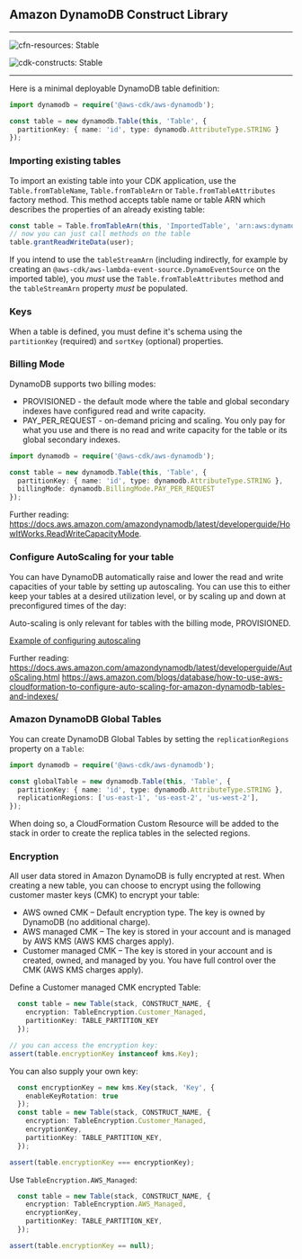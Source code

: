 ## Amazon DynamoDB Construct Library
<!--BEGIN STABILITY BANNER-->
---

![cfn-resources: Stable](https://img.shields.io/badge/cfn--resources-stable-success.svg?style=for-the-badge)

![cdk-constructs: Stable](https://img.shields.io/badge/cdk--constructs-stable-success.svg?style=for-the-badge)

---
<!--END STABILITY BANNER-->

Here is a minimal deployable DynamoDB table definition:

```ts
import dynamodb = require('@aws-cdk/aws-dynamodb');

const table = new dynamodb.Table(this, 'Table', {
  partitionKey: { name: 'id', type: dynamodb.AttributeType.STRING }
});
```

### Importing existing tables

To import an existing table into your CDK application, use the `Table.fromTableName`, `Table.fromTableArn` or `Table.fromTableAttributes`
factory method. This method accepts table name or table ARN which describes the properties of an already
existing table:

```ts
const table = Table.fromTableArn(this, 'ImportedTable', 'arn:aws:dynamodb:us-east-1:111111111:table/my-table');
// now you can just call methods on the table
table.grantReadWriteData(user);
```

If you intend to use the `tableStreamArn` (including indirectly, for example by creating an
`@aws-cdk/aws-lambda-event-source.DynamoEventSource` on the imported table), you *must* use the
`Table.fromTableAttributes` method and the `tableStreamArn` property *must* be populated.

### Keys

When a table is defined, you must define it's schema using the `partitionKey`
(required) and `sortKey` (optional) properties.

### Billing Mode

DynamoDB supports two billing modes:
* PROVISIONED - the default mode where the table and global secondary indexes have configured read and write capacity.
* PAY_PER_REQUEST - on-demand pricing and scaling. You only pay for what you use and there is no read and write capacity for the table or its global secondary indexes.

```ts
import dynamodb = require('@aws-cdk/aws-dynamodb');

const table = new dynamodb.Table(this, 'Table', {
  partitionKey: { name: 'id', type: dynamodb.AttributeType.STRING },
  billingMode: dynamodb.BillingMode.PAY_PER_REQUEST
});
```

Further reading:
https://docs.aws.amazon.com/amazondynamodb/latest/developerguide/HowItWorks.ReadWriteCapacityMode.

### Configure AutoScaling for your table

You can have DynamoDB automatically raise and lower the read and write capacities
of your table by setting up autoscaling. You can use this to either keep your
tables at a desired utilization level, or by scaling up and down at preconfigured
times of the day:

Auto-scaling is only relevant for tables with the billing mode, PROVISIONED.

[Example of configuring autoscaling](test/integ.autoscaling.lit.ts)

Further reading:
https://docs.aws.amazon.com/amazondynamodb/latest/developerguide/AutoScaling.html
https://aws.amazon.com/blogs/database/how-to-use-aws-cloudformation-to-configure-auto-scaling-for-amazon-dynamodb-tables-and-indexes/

### Amazon DynamoDB Global Tables

You can create DynamoDB Global Tables by setting the `replicationRegions` property on a `Table`:

```ts
import dynamodb = require('@aws-cdk/aws-dynamodb');

const globalTable = new dynamodb.Table(this, 'Table', {
  partitionKey: { name: 'id', type: dynamodb.AttributeType.STRING },
  replicationRegions: ['us-east-1', 'us-east-2', 'us-west-2'],
});
```

When doing so, a CloudFormation Custom Resource will be added to the stack in order to create the replica tables in the
selected regions.

### Encryption

All user data stored in Amazon DynamoDB is fully encrypted at rest. When creating a new table, you can choose to encrypt using the following customer master keys (CMK) to encrypt your table:
* AWS owned CMK – Default encryption type. The key is owned by DynamoDB (no additional charge).
* AWS managed CMK – The key is stored in your account and is managed by AWS KMS (AWS KMS charges apply).
* Customer managed CMK – The key is stored in your account and is created, owned, and managed by you. You have full control over the CMK (AWS KMS charges apply).

Define a Customer managed CMK encrypted Table:

```ts
  const table = new Table(stack, CONSTRUCT_NAME, {
    encryption: TableEncryption.Customer_Managed,
    partitionKey: TABLE_PARTITION_KEY
  });

// you can access the encryption key:
assert(table.encryptionKey instanceof kms.Key);
```

You can also supply your own key:

```ts
  const encryptionKey = new kms.Key(stack, 'Key', {
    enableKeyRotation: true
  });
  const table = new Table(stack, CONSTRUCT_NAME, {
    encryption: TableEncryption.Customer_Managed,
    encryptionKey,
    partitionKey: TABLE_PARTITION_KEY,
  });

assert(table.encryptionKey === encryptionKey);
```

Use `TableEncryption.AWS_Managed`:

```ts
  const table = new Table(stack, CONSTRUCT_NAME, {
    encryption: TableEncryption.AWS_Managed,
    encryptionKey,
    partitionKey: TABLE_PARTITION_KEY,
  });

assert(table.encryptionKey == null);
```